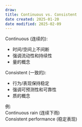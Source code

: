 ```yaml
---
draw:
title: Continuous vs. Consistent
date created: 2025-01-20
date modified: 2025-02-09
---
```


Continuous (连续的):

- 时间/空间上不间断
- 强调流动性和持续性
- 量的概念

Consistent (一致的):

- 行为/表现保持稳定
- 强调可预测性和可靠性
- 质的概念

例:  
Continuous rain (连续下雨)  
Consistent performance (稳定表现)
